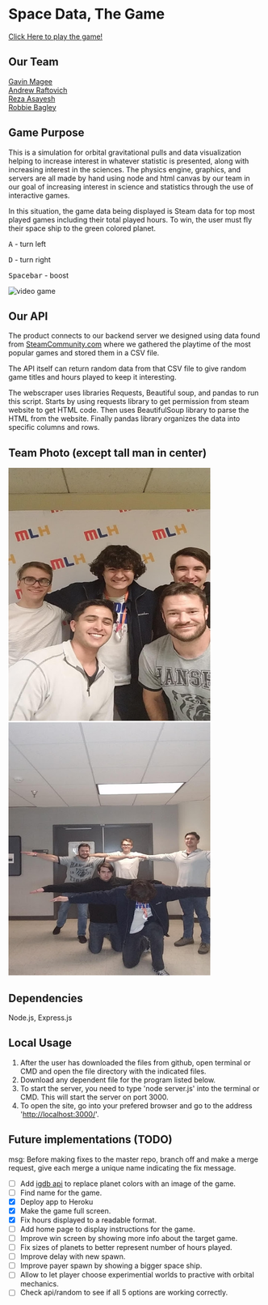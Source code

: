 <!--# Orbital Mechanics Simulation with Data Visualization-->
# Space Data, The Game

[Click Here to play the game!](https://hackaz2020-space-game.herokuapp.com/)

## Our Team

[Gavin Magee](https://github.com/GavinTMagee)<br/>
[Andrew Raftovich](https://github.com/Kalatco)<br/>
[Reza Asayesh](https://github.com/rasayesh)<br/>
[Robbie Bagley](https://github.com/kansairob)<br/>

## Game Purpose

This is a simulation for orbital gravitational pulls and data visualization helping to increase interest in whatever statistic is presented, along with increasing interest in the sciences.  The physics engine, graphics, and servers are all made by hand using node and html canvas by our team in our goal of increasing interest in science and statistics through the use of interactive games.

In this situation, the game data being displayed is Steam data for top most played games including their total played hours. To win, the user must fly their space ship to the green colored planet.

<p>
	<kbd>A</kbd> - turn left
</p>
<p>
	<kbd>D</kbd> - turn right
</p>
<p>
	<kbd>Spacebar</kbd> - boost
</p>

![video game](https://github.com/Kalatco/HackAZ-2020/blob/master/gamePlay.png)

## Our API

The product connects to our backend server we designed using data found from [SteamCommunity.com](https://steamcommunity.com/) where we gathered the playtime of the most popular games and stored them in a CSV file.

The API itself can return random data from that CSV file to give random game titles and hours played to keep it interesting.

The webscraper uses libraries Requests, Beautiful soup, and pandas to run this script. Starts by using requests library to get permission from steam website to get HTML code. Then uses BeautifulSoup library to parse the HTML from the website. Finally pandas library organizes the data into specific columns and rows.

## Team Photo (except tall man in center)

<p float="left">
<img src="https://github.com/Kalatco/HackAZ-2020/blob/master/team1.jpg" width="400" height="500">
<img src="https://github.com/Kalatco/HackAZ-2020/blob/master/team2.jpg" width="400" height="500">
</p>

## Dependencies

Node.js, Express.js

## Local Usage

1. After the user has downloaded the files from github, open terminal or CMD and open the file directory with the indicated files.
2. Download any dependent file for the program listed below.
3. To start the server, you need to type 'node server.js' into the terminal or CMD.  This will start the server on port 3000.
4. To open the site, go into your prefered browser and go to the address '[http://localhost:3000/](http://localhost:3000/)'.

## Future implementations (TODO)
msg: Before making fixes to the master repo, branch off and make a merge request, give each merge a unique name indicating the fix message.

- [ ] Add [igdb api](https://www.igdb.com/discover) to replace planet colors with an image of the game.
- [ ] Find name for the game.
- [x] Deploy app to Heroku
- [x] Make the game full screen.
- [x] Fix hours displayed to a readable format.
- [ ] Add home page to display instructions for the game.
- [ ] Improve win screen by showing more info about the target game.
- [ ] Fix sizes of planets to better represent number of hours played.
- [ ] Improve delay with new spawn.
- [ ] Improve payer spawn by showing a bigger space ship.
- [ ] Allow to let player choose experimential worlds to practive with orbital mechanics.
- [ ] Check api/random to see if all 5 options are working correctly.